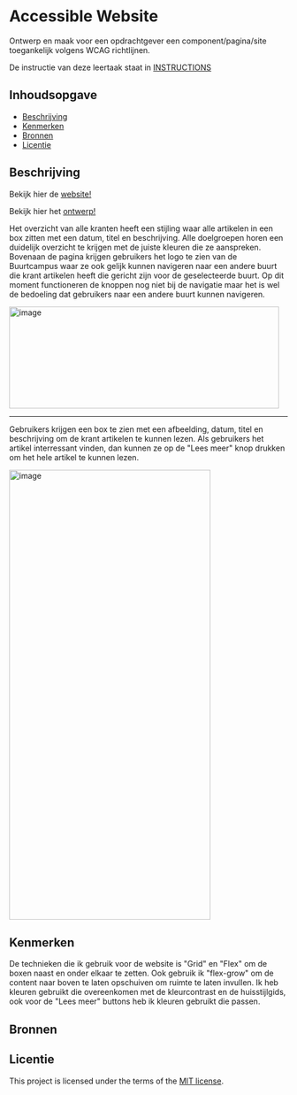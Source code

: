 # Accessible Website

Ontwerp en maak voor een opdrachtgever een component/pagina/site toegankelijk volgens WCAG richtlijnen.

De instructie van deze leertaak staat in [INSTRUCTIONS](https://github.com/fdnd-task/all-human-accessible-website/blob/main/docs/INSTRUCTIONS.md)

## Inhoudsopgave

  * [Beschrijving](#beschrijving)
  * [Kenmerken](#kenmerken)
  * [Bronnen](#bronnen)
  * [Licentie](#licentie)

## Beschrijving
Bekijk hier de [website!](https://webtins.github.io/all-human-accessible-website/)

Bekijk hier het [ontwerp!](https://www.figma.com/design/GRdLpkhxYTfgDDJRlVFulP/Untitled?node-id=0-1&t=cJJYe3mF9nVLl5ae-1)

Het overzicht van alle kranten heeft een stijling waar alle artikelen in een box zitten met een datum, titel en beschrijving. Alle doelgroepen horen een duidelijk overzicht te krijgen met de juiste kleuren die ze aanspreken. Bovenaan de pagina krijgen gebruikers het logo te zien van de Buurtcampus waar ze ook gelijk kunnen navigeren naar een andere buurt die krant artikelen heeft die gericht zijn voor de geselecteerde buurt. Op dit moment functioneren de knoppen nog niet bij de navigatie maar het is wel de bedoeling dat gebruikers naar een andere buurt kunnen navigeren.

<img width="488" height="184" alt="image" src="https://github.com/user-attachments/assets/7df2d9d3-8986-4ae7-94b7-69cceed1cb60" />

---

Gebruikers krijgen een box te zien met een afbeelding, datum, titel en beschrijving om de krant artikelen te kunnen lezen. Als gebruikers het artikel interressant vinden, dan kunnen ze op de "Lees meer" knop drukken om het hele artikel te kunnen lezen.

<img width="364" height="813" alt="image" src="https://github.com/user-attachments/assets/75c550c8-05b6-4b42-a1cc-0a43b6cc598f" />


## Kenmerken

De technieken die ik gebruik voor de website is "Grid" en "Flex" om de boxen naast en onder elkaar te zetten. Ook gebruik ik "flex-grow" om de content naar boven te laten opschuiven om ruimte te laten invullen.
Ik heb kleuren gebruikt die overeenkomen met de kleurcontrast en de huisstijlgids, ook voor de "Lees meer" buttons heb ik kleuren gebruikt die passen.

## Bronnen

## Licentie
This project is licensed under the terms of the [MIT license](./LICENSE).
